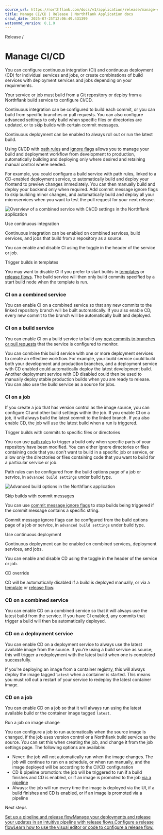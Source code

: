 ```yaml
---
source_url: https://northflank.com/docs/v1/application/release/manage-ci-cd
title: Manage CI/CD | Release | Northflank Application docs
crawl_date: 2025-07-25T12:06:49.431399
watsonmd_version: 0.1.0
---
```


Release / 

# Manage CI/CD

You can configure continuous integration (CI) and continuous deployment (CD) for individual services and jobs, or create combinations of build services with deployment services and jobs depending on your requirements.

Your service or job must build from a Git repository or deploy from a Northflank build service to configure CI/CD.

Continuous integration can be configured to build each commit, or you can build from specific branches or pull requests. You can also configure advanced settings to only build when specific files or directories are updated, or to skip builds with certain commit messages.

Continuous deployment can be enabled to always roll out or run the latest build.

Using CI/CD with [path rules](../build/build-code-from-a-git-repository#trigger-a-build-on-changes-to-specific-files-or-directories) and [ignore flags](../build/build-code-from-a-git-repository#skip-ci-with-commit-messages) allows you to manage your build and deployment workflow from development to production, automatically building and deploying only where desired and retaining manual control where needed.

For example, you could configure a build service with path rules, linked to a CD-enabled deployment service, to automatically build and deploy your frontend to preview changes immediately. You can then manually build and deploy your backend only when required. Add commit message ignore flags to skip building minor changes, and automatically build and deploy all your microservices when you want to test the pull request for your next release.

![Overview of a combined service with CI/CD settings in the Northflank application](https://assets.northflank.com/documentation/v1/application/release/manage-ci-cd/combined_service_overview.png)

Use continuous integration

Continuous integration can be enabled on combined services, build services, and jobs that build from a repository as a source.

You can enable and disable CI using the toggle in the header of the service or job.

Trigger builds in templates

You may want to disable CI if you prefer to start builds in [templates](../infrastructure-as-code/infrastructure-as-code) or [release flows](./configure-a-release-flow). The build service will then only build commits specified by a start build node when the template is run.

### CI on a combined service

You can enable CI on a combined service so that any new commits to the linked repository branch will be built automatically. If you also enable CD, every new commit to the branch will be automatically built and deployed.

### CI on a build service

You can enable CI on a build service to build any [new commits to branches or pull requests](../build/build-code-from-a-git-repository#build-specific-branches-or-pull-requests) that the service is configured to monitor.

You can combine this build service with one or more deployment services to create an effective workflow. For example, your build service could build both your development and production branches, and a deployment service with CD enabled could automatically deploy the latest development build. Another deployment service with CD disabled could then be used to manually deploy stable production builds when you are ready to release. You can also use the build service as a source for jobs.

### CI on a job

If you create a job that has version control as the image source, you can configure CI and other build settings within the job. If you enable CI on a job, it will always build the latest commit to the linked branch. If you also enable CD, the job will use the latest build when a run is triggered.

Trigger builds with commits to specific files or directories

You can use [path rules](../build/build-code-from-a-git-repository#trigger-a-build-on-changes-to-specific-files-or-directories) to trigger a build only when specific parts of your repository have been modified. You can either ignore directories or files containing code that you don't want to build in a specific job or service, or allow only the directories or files containing code that you want to build for a particular service or job.

Path rules can be configured from the build options page of a job or service, in `advanced build settings` under build type.

![Advanced build options in the Northflank application](https://assets.northflank.com/documentation/v1/application/release/manage-ci-cd/advanced-build-options.png)

Skip builds with commit messages

You can use [commit message ignore flags](../build/build-code-from-a-git-repository#skip-ci-with-commit-messages) to stop builds being triggered if the commit message contains a specific string.

Commit message ignore flags can be configured from the build options page of a job or service, in `advanced build settings` under build type.

Use continuous deployment

Continuous deployment can be enabled on combined services, deployment services, and jobs.

You can enable and disable CD using the toggle in the header of the service or job.

CD override

CD will be automatically disabled if a build is deployed manually, or via a [template](../infrastructure-as-code/infrastructure-as-code) or [release flow](./configure-a-release-flow).

### CD on a combined service

You can enable CD on a combined service so that it will always use the latest build from the service. If you have CI enabled, any commits that trigger a build will then be automatically deployed.

### CD on a deployment service

You can enable CD on a deployment service to always use the latest available image from the source. If you're using a build service as source, this will trigger a redeployment with the latest build when one is completed successfully.

If you're deploying an image from a container registry, this will always deploy the image tagged `latest` when a container is started. This means you must roll out a restart of your service to redeploy the latest container image.

### CD on a job

You can enable CD on a job so that it will always run using the latest available build or the container image tagged `latest`.

Run a job on image change

You can configure a job to run automatically when the source image is changed, if the job uses version control or a Northflank build service as the source. You can set this when creating the job, and change it from the job settings page. The following options are available:

  * Never: the job will not automatically run when the image changes. The job will continue to run on a schedule, or when run manually, and the image deployed will be according to the CI/CD configuration
  * CD & pipeline promotion: the job will be triggered to run if a build finishes and CD is enabled, or if an image is promoted to the job [via a pipeline](../release/create-a-pipeline-and-release-flow)
  * Always: the job will run every time the image is deployed via the UI, if a build finishes and CD is enabled, or if an image is promoted via a pipeline



Next steps

[Set up a pipeline and release flowManage your deployments and release your updates in an intuitive pipeline with release flows.](/docs/v1/application/release/create-a-pipeline-and-release-flow)[Configure a release flowLearn how to use the visual editor or code to configure a release flow.](/docs/v1/application/release/configure-a-release-flow)